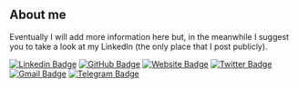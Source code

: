 ## About me

Eventually I will add more information here but, in the meanwhile I suggest you to take a look at my LinkedIn (the only place that I post publicly).

[![Linkedin Badge](https://img.shields.io/badge/-peruzzo-blue?style=flat&logo=Linkedin&logoColor=white)](https://www.linkedin.com/in/peruzzo/)
[![GitHub Badge](https://img.shields.io/badge/-peruzzof-100000?style=flat&logo=github&logoColor=white)](https://github.com/peruzzof)
[![Website Badge](https://img.shields.io/badge/-peruzzo.net-47CCCC?style=flat&logo=Google-Chrome&logoColor=white)](https://peruzzo.net)
[![Twitter Badge](https://img.shields.io/badge/-@peruzzof-1ca0f1?style=flat&labelColor=1ca0f1&logo=twitter&logoColor=white)](https://twitter.com/peruzzof)
[![Gmail Badge](https://img.shields.io/badge/-peruzzo-c14438?style=flat&logo=Gmail&logoColor=white)](mailto:peruzzo@gmail.com)
[![Telegram Badge](https://img.shields.io/badge/-peruzzo-2CA5E0?style=flat&logo=telegram&logoColor=white)](https://t.me/peruzzo)
